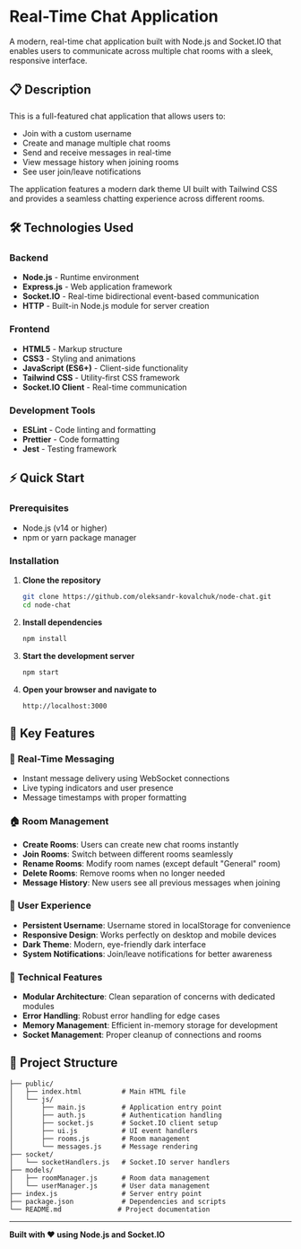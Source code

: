 # Real-Time Chat Application

A modern, real-time chat application built with Node.js and Socket.IO that enables users to communicate across multiple chat rooms with a sleek, responsive interface.

## 📋 Description

This is a full-featured chat application that allows users to:

- Join with a custom username
- Create and manage multiple chat rooms
- Send and receive messages in real-time
- View message history when joining rooms
- See user join/leave notifications

The application features a modern dark theme UI built with Tailwind CSS and provides a seamless chatting experience across different rooms.

## 🛠️ Technologies Used

### Backend

- **Node.js** - Runtime environment
- **Express.js** - Web application framework
- **Socket.IO** - Real-time bidirectional event-based communication
- **HTTP** - Built-in Node.js module for server creation

### Frontend

- **HTML5** - Markup structure
- **CSS3** - Styling and animations
- **JavaScript (ES6+)** - Client-side functionality
- **Tailwind CSS** - Utility-first CSS framework
- **Socket.IO Client** - Real-time communication

### Development Tools

- **ESLint** - Code linting and formatting
- **Prettier** - Code formatting
- **Jest** - Testing framework

## ⚡ Quick Start

### Prerequisites

- Node.js (v14 or higher)
- npm or yarn package manager

### Installation

1. **Clone the repository**

   ```bash
   git clone https://github.com/oleksandr-kovalchuk/node-chat.git
   cd node-chat
   ```

2. **Install dependencies**

   ```bash
   npm install
   ```

3. **Start the development server**

   ```bash
   npm start
   ```

4. **Open your browser and navigate to**
   ```
   http://localhost:3000
   ```

## 🎯 Key Features

### 💬 **Real-Time Messaging**

- Instant message delivery using WebSocket connections
- Live typing indicators and user presence
- Message timestamps with proper formatting

### 🏠 **Room Management**

- **Create Rooms**: Users can create new chat rooms instantly
- **Join Rooms**: Switch between different rooms seamlessly
- **Rename Rooms**: Modify room names (except default "General" room)
- **Delete Rooms**: Remove rooms when no longer needed
- **Message History**: New users see all previous messages when joining

### 👤 **User Experience**

- **Persistent Username**: Username stored in localStorage for convenience
- **Responsive Design**: Works perfectly on desktop and mobile devices
- **Dark Theme**: Modern, eye-friendly dark interface
- **System Notifications**: Join/leave notifications for better awareness

### 🔧 **Technical Features**

- **Modular Architecture**: Clean separation of concerns with dedicated modules
- **Error Handling**: Robust error handling for edge cases
- **Memory Management**: Efficient in-memory storage for development
- **Socket Management**: Proper cleanup of connections and rooms

## 📁 Project Structure

```
├── public/
│   ├── index.html          # Main HTML file
│   └── js/
│       ├── main.js         # Application entry point
│       ├── auth.js         # Authentication handling
│       ├── socket.js       # Socket.IO client setup
│       ├── ui.js           # UI event handlers
│       ├── rooms.js        # Room management
│       └── messages.js     # Message rendering
├── socket/
│   └── socketHandlers.js   # Socket.IO server handlers
├── models/
│   ├── roomManager.js      # Room data management
│   └── userManager.js      # User data management
├── index.js                # Server entry point
├── package.json            # Dependencies and scripts
└── README.md              # Project documentation
```

---

**Built with ❤️ using Node.js and Socket.IO**
